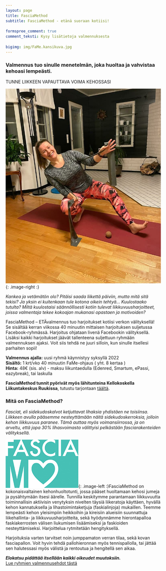```yaml
---
layout: page
title: FasciaMethod
subtitle: FasciaMethod - etänä suoraan kotiisi!

formspree_comment: true
comment_teksti: Kysy lisätietoja valmennuksesta

bigimg: img/FaMe.kansikuva.jpg
---
```


### Valmennus tuo sinulle menetelmän, joka huoltaa ja vahvistaa kehoasi lempeästi.
<p></p>
<p class="otsikkolistapalkki">
TUNNE LIIKKEEN VAPAUTTAVA VOIMA KEHOSSASI
</p>

![fasciamethod](/img/Fame.mainoskuva.jpg "FasciaMethod"){: .image-right :}


*Kankea ja vetämätön olo? Pitäisi saada liikettä päiviin, mutta mitä sitä tekisi? Ja yksin ei kuitenkaan tule kotona oikein tehtyä... Kuulostaako tutulta?
Miltä kuulostaisi säännöllisesti kotiin tulevat liikkuvuusharjoitteet, joissa valmentaja tekee kokoajan mukanasi opastaen ja motivoiden?*

FasciaMethod – ETÄvalmennus tuo harjoitukset kotiisi verkon välityksellä! Se sisältää kerran viikossa 40 minuutin mittaisen harjoituksen suljetussa Facebook-ryhmässä. Harjoitus ohjataan livenä Facebookin välityksellä. Lisäksi kaikki harjoitukset jäävät tallenteena suljettuun ryhmään valmennuksen ajaksi. Voit siis tehdä ne juuri silloin, kun sinulle itsellesi parhaiten sopii!

**Valmennus ajalla:** uusi ryhmä käynnistyy syksyllä 2022 <br/>
**Sisältö:** 1 krt/vko 40 minuutin FaMe-ohjaus ( yht. 8 kertaa )<br/>
**Hinta:** 48€ (sis. alv) - maksu liikuntaedulla (Edenred, Smartum, ePassi, eazybreak), tai laskulla

**FasciaMethod tunnit pyörivät myös lähitunteina Kellokoskella Liikuntakeskus Ruukissa**, tutustu tarjontaan [täältä](/liikuntakeskusruukki).

### Mitä on FasciaMethod?


*Fasciat, eli sidekudoskalvot ketjuttavat lihaksia yhdistäen ne toisiinsa. Liikkeen avulla pääsemme nesteyttämään näitä sidekudoskerroksia, jolloin kehon liikkuvuus paranee. Tämä auttaa myös voimansiirrossa, ja on arveltu, että jopa 30% lihasvoimasta välittyisi pelkästään fasciarakenteiden välityksellä.*

![fasciamethod_logo](/img/fasciaME-pieni.jpg "FasciaMethod logo"){: .image-left :}FasciaMethod on kokonaisvaltainen kehonhuoltotunti, jossa pääset huoltamaan kehosi jumeja ja pysähtymään itsesi äärelle. Tunnilla keskitymme parantamaan liikkuvuutta toiminnallisin aktiivisin venytyksin nivelten täysiä liikeratoja käyttäen, hyvällä kehon kannatuksella ja lihastoimintaketjuja (faskialinjoja) mukaillen. 
Teemme lempeästi kehon yleisimpiin heikkoihin ja kireisiin alueisiin
suunnattuja liikehallinta- ja liikkuvuusharjoitteita, sekä hyödynnämme hierontapalloa faskiakerrosten välisen liukumisen lisäämiseksi ja faskioiden nesteyttämiseksi.
Harjoittelua rytmitetään hengityksellä. 

Harjoituksia varten tarvitset noin jumppamaton verran tilaa, sekä kovan fasciapallon. Voit hyvin tehdä pallohieronnan myös tennispallolla, tai jättää sen halutessasi myös välistä ja rentoutua ja hengitellä sen aikaa. 

**_Elokatsu pidättää itsellään kaikki oikeudet muutoksiin._**  
[Lue ryhmien valmennusehdot tästä](/valmennusehdot)
